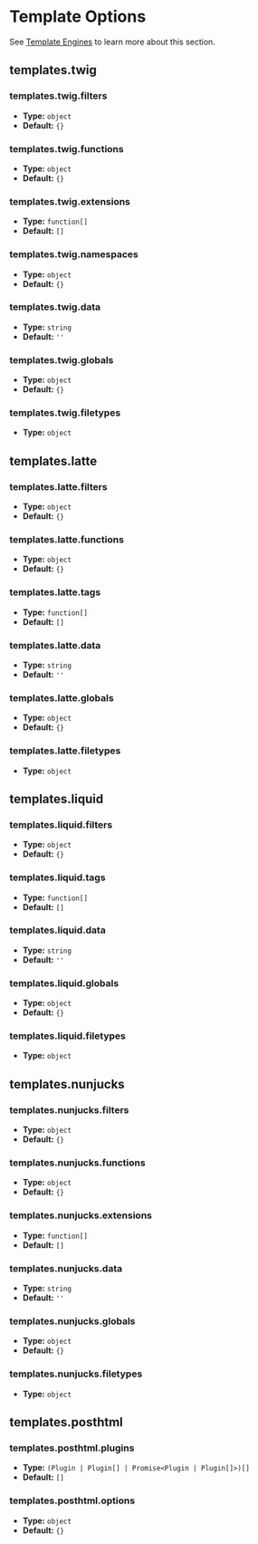 # Template Options

See [Template Engines](/config/templates-options) to learn more about this section.

## templates.twig

### templates.twig.filters
- **Type:** `object`
- **Default:** `{}`

### templates.twig.functions
- **Type:** `object`
- **Default:** `{}`

### templates.twig.extensions
- **Type:** `function[]`
- **Default:** `[]`

### templates.twig.namespaces
- **Type:** `object`
- **Default:** `{}`

### templates.twig.data
- **Type:** `string`
- **Default:** `''`

### templates.twig.globals
- **Type:** `object`
- **Default:** `{}`

### templates.twig.filetypes
- **Type:** `object`

## templates.latte

### templates.latte.filters
- **Type:** `object`
- **Default:** `{}`

### templates.latte.functions
- **Type:** `object`
- **Default:** `{}`

### templates.latte.tags
- **Type:** `function[]`
- **Default:** `[]`

### templates.latte.data
- **Type:** `string`
- **Default:** `''`

### templates.latte.globals
- **Type:** `object`
- **Default:** `{}`

### templates.latte.filetypes
- **Type:** `object`

## templates.liquid

### templates.liquid.filters
- **Type:** `object`
- **Default:** `{}`

### templates.liquid.tags
- **Type:** `function[]`
- **Default:** `[]`

### templates.liquid.data
- **Type:** `string`
- **Default:** `''`

### templates.liquid.globals
- **Type:** `object`
- **Default:** `{}`

### templates.liquid.filetypes
- **Type:** `object`

## templates.nunjucks

### templates.nunjucks.filters
- **Type:** `object`
- **Default:** `{}`

### templates.nunjucks.functions
- **Type:** `object`
- **Default:** `{}`

### templates.nunjucks.extensions
- **Type:** `function[]`
- **Default:** `[]`

### templates.nunjucks.data
- **Type:** `string`
- **Default:** `''`

### templates.nunjucks.globals
- **Type:** `object`
- **Default:** `{}`

### templates.nunjucks.filetypes
- **Type:** `object`

## templates.posthtml

### templates.posthtml.plugins
- **Type:** `(Plugin | Plugin[] | Promise<Plugin | Plugin[]>)[]`
- **Default:** `[]`

### templates.posthtml.options
- **Type:** `object`
- **Default:** `{}`
